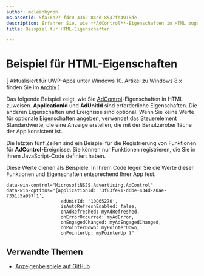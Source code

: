 ```yaml
---
author: mcleanbyron
ms.assetid: 5fa16a27-fdc0-43b2-84cd-8547fd4915de
description: Erfahren Sie, wie **AdControl**-Eigenschaften in HTML zugewiesen werden.
title: Beispiel für HTML-Eigenschaften

---
```


# Beispiel für HTML-Eigenschaften


\[ Aktualisiert für UWP-Apps unter Windows 10. Artikel zu Windows 8.x finden Sie im [Archiv](http://go.microsoft.com/fwlink/p/?linkid=619132) \]

Das folgende Beispiel zeigt, wie Sie [AdControl](https://msdn.microsoft.com/library/windows/apps/microsoft.advertising.winrt.ui.adcontrol.aspx)-Eigenschaften in HTML zuweisen. **ApplicationId** und **AdUnitId** sind erforderliche Eigenschaften. Die anderen Eigenschaften und Ereignisse sind optional. Wenn Sie keine Werte für optionale Eigenschaften angeben, verwendet das Steuerelement Standardwerte, die eine Anzeige erstellen, die mit der Benutzeroberfläche der App konsistent ist.

Die letzten fünf Zeilen sind ein Beispiel für die Registrierung von Funktionen für **AdControl**-Ereignisse. Sie können nur Funktionen registrieren, die Sie in Ihrem JavaScript-Code definiert haben.

Diese Werte dienen als Beispiele. In Ihrem Code legen Sie die Werte dieser Funktionen und Eigenschaften entsprechend Ihrer App fest.

``` syntax
data-win-control="MicrosoftNSJS.Advertising.AdControl"
data-win-options="{applicationId: '3f83fe91-d6be-434d-a0ae-7351c5a997f1',
                    adUnitId: '10865270',
                    isAutoRefreshEnabled: false,
                    onAdRefreshed: myAdRefreshed,
                    onErrorOccurred: myAdError,
                    onEngagedChanged: myAdEngagedChanged,
                    onPointerDown: myPointerDown,
                    onPointerUp: myPointerUp }"
```

## Verwandte Themen

* [Anzeigenbeispiele auf GitHub](http://aka.ms/githubads)

 


<!--HONumber=May16_HO2-->


